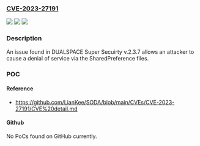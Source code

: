### [CVE-2023-27191](https://cve.mitre.org/cgi-bin/cvename.cgi?name=CVE-2023-27191)
![](https://img.shields.io/static/v1?label=Product&message=n%2Fa&color=blue)
![](https://img.shields.io/static/v1?label=Version&message=n%2Fa&color=blue)
![](https://img.shields.io/static/v1?label=Vulnerability&message=n%2Fa&color=brighgreen)

### Description

An issue found in DUALSPACE Super Secuirty v.2.3.7 allows an attacker to cause a denial of service via the SharedPreference files.

### POC

#### Reference
- https://github.com/LianKee/SODA/blob/main/CVEs/CVE-2023-27191/CVE%20detail.md

#### Github
No PoCs found on GitHub currently.

